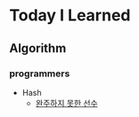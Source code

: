 # Today I Learned


## Algorithm


### programmers
- Hash
    - [완주하지 못한 선수](https://github.com/rt3310/TIL/blob/main/Algorithm/programmers/hash/NotFinishAthletes.md)
